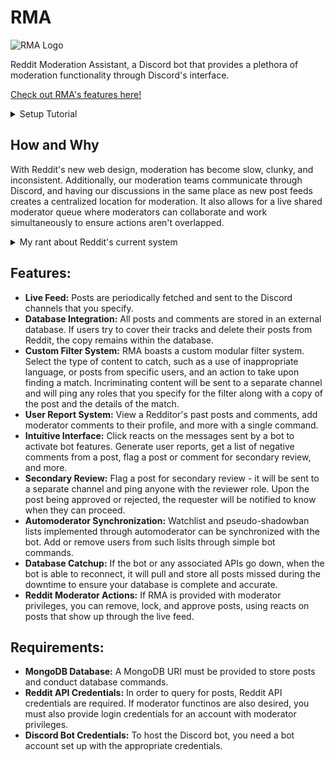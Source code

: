 # RMA

![RMA Logo](https://i.imgur.com/g9qtToI.png)

Reddit Moderation Assistant, a Discord bot that provides a plethora of moderation functionality through Discord's interface.

[Check out RMA's features here!](https://andrewtong.me/RMA-Website/)

<details><summary>Setup Tutorial</summary>
  
MongoDB Basic Setup
1. Create a new project if you do not have one already
2. On the left menu, click "Database Access", then click "ADD NEW DATABASE USER"
3. Select the Authentication Method as "Password", set a username and password for the user and add the user - make note of the username and password as they will be necessary for the connection string
4. Go back to the clusters from the menu on the left and click "Create a New Cluster"
5. On the cluster you created, click the "CONNECT" button
6. Click "Connect using MongoDB Compass"
7. Copy the string and save this to a notepad - make sure to replace the username and password with the user you created (this is the database URI that we will need for our environment variables file)

Discord Bot Basic Setup
1. Log in to the Discord developer portal (https://discord.com/developers/applications)
2. Create a "New Application" and assign the application a name
3. Copy the Client ID to a notepad - we'll need it to invite the bot to your server
4. In the menu on the left, click the "Bot" tab, and click "Add Bot"
5. Copy down the bot's token from this page to a notepad - we'll need to add it to the environment variables later
6. In the following link, replace BOT_CLIENT_ID with the client ID you copied earlier (https://discordapp.com/oauth2/authorize?client_id=BOT_CLIENT_ID&scope=bot)
7. Invite the bot to your server
8. Assign the bot administrator privileges
9. Create any necessary Discord channels - here's an example layout of a server
```
# reddit-posts-and-comments    // Post stream of posts and comments go here
# reddit-filter-pings          // Anything caught by filters you specify will be sent here
# secondary-review             // Any posts that other moderators request secondary review for can be found here
```
10. If you do not already have Discord developer mode on, enable it
`User Settings > Appearance > Developer Mode`
11. Right click the channels you will be using and click "Copy ID" - store these IDs (along with what channel they refer to) for later (we'll need it for the user preferences file later)


Bot Setup Tutorial
1. Verify you have Python 3.7.x installed, the required MongoDB information, and the Discord Bot credentials (see above). Later versions of Python may not work.
2. Clone the repository
3. Navigate to the repository and install the required dependencies
`pip install -r requirements.txt`
4. Set the required information in environment_variables.py and user_preferences.py
```python
# environment_variables.py
DATABASE_URI - Your MongoDB database URI
REDDIT_CLIENT_ID - Reddit app client ID
REDDIT_CLIENT_SECRET - Reddit app secret
REDDIT_USER_AGENT - String describing the use for your Reddit app (e.g. "Reddit Discord Bot")
REDDIT_USER_USERNAME - Bot account username
REDDIT_USER_PASSWORD - Bot account password
LIVE_DISCORD_BOT_TOKEN - Discord bot token
DEV_DISCORD_BOT_TOKEN - You can ignore this unless you need a separate bot instance for development
PRIORITY_SUBREDDIT - Currently, only one subreddit can support filter sync. Since this is an advanced feature, most users can leave this string empty
HAS_MOD - Set this to True if your bot has moderator privileges in the subreddit (this is redundant to user_preferences and will hopefully be removed in a future commit)
DEV_MODE - Leave this as False unless you are using the bot for development purposes
```
```python
# user_preferences.py
ProdSubredditsAndChannels - Create instances of SubredditAndChannels - this is where you will need to insert the Discord channel IDs acquired from earlier (if you have difficulty with this, see below)
RegexFilters - Any filters that contain regex matches should have their filter names added here - any filters in this array will ensure regex phrases are valid and won't crash your bot instance
Settings.BOT_PREFIX - Specify the prefix for your bot to use
Settings.BOT_SECONDARY_REVIEW_ROLE - Specify the name of the Discord role to ping when a secondary review is requested - ensure your role name has no spaces
BotConsts.POLL_TIMER - The interval (in minutes) between subsequent polls for new posts/comments
```
5. Run the setup script (setup.py)
6. If the setup runs successfully, the bot should be ready to use.

</details>

## How and Why
With Reddit's new web design, moderation has become slow, clunky, and inconsistent. Additionally, our moderation teams communicate through Discord, and having our discussions in the same place as new post feeds creates a centralized location for moderation. It also allows for a live shared moderator queue where moderators can collaborate and work simultaneously to ensure actions aren't overlapped.

<details><summary>My rant about Reddit's current system</summary>

### Problems with Reddit's Moderator Functionality:
- **No Archiving:** If users delete their posts or comments, no history of what they said can be found. If bans are not extensively documented, users can delete their posts and feign innocence, and moderators will be forced to rely on themselves to remember why users were banned. Furthermore, edits on content are not documented and users can also conceal their actions by editing previous comments or posts.
- **No User Comments:** If moderators find troublesome users, there is no ability to tag users so other moderators know to watch out for them.
- **Clunky Interface:** Especially with new Reddit, posts can take several seconds to load. While this may seem trivial, it builds up, especially with large moderation queues.
- **Poor Moderator Action UX/UI:** Also trivial, moderator actions such as post removal/approval are not easily distinguishable among other actions (e.g. saving posts, hiding posts, etc.).
- **New Chat System Rushed:** Reddit also rolled out a new chat system to appeal to newer users, but there were plenty of shortcomings with its implementation. For one, there is no way to dismiss the new chat notification icon unless you either accept or deny the request. On paper this seems fine, but if you choose to deny the request, it automatically deletes the message logs the user has sent. For moderators, this is terrible because if a moderator chooses to ignore a message, they lose all message history. Furthermore, chat rooms are expected to be moderated, yet do not support automoderator filters, a significant issue making moderation very difficult.

### Stopgap Solutions to the above:
- **ceddit and removeddit:** There are sites that archive deleted posts and comments (assuming they have adequate time to archive them), but you cannot query by username, which is often useful for disputing ban appeals.
- **Reddit Enhancement Suite (RES):** RES is a fantastic browser extension that adds lots of helpful tools, including user comments. Unfortunately these only appear if other moderators have the 'Wiki' permission (which in my use case, one of ours didn't).
- **Old Reddit:** Old Reddit can still be used opposed to new Reddit, which has significantly faster loading times. However, the overall interface may be more intimidating to casual users.
</details>

## Features:
- **Live Feed:** Posts are periodically fetched and sent to the Discord channels that you specify.
- **Database Integration:** All posts and comments are stored in an external database. If users try to cover their tracks and delete their posts from Reddit, the copy remains within the database.
- **Custom Filter System:** RMA boasts a custom modular filter system. Select the type of content to catch, such as a use of inappropriate language, or posts from specific users, and an action to take upon finding a match. Incriminating content will be sent to a separate channel and will ping any roles that you specify for the filter along with a copy of the post and the details of the match.
- **User Report System:** View a Redditor's past posts and comments, add moderator comments to their profile, and more with a single command.
- **Intuitive Interface:** Click reacts on the messages sent by a bot to activate bot features. Generate user reports, get a list of negative comments from a post, flag a post or comment for secondary review, and more.
- **Secondary Review:** Flag a post for secondary review - it will be sent to a separate channel and ping anyone with the reviewer role. Upon the post being approved or rejected, the requester will be notified to know when they can proceed.
- **Automoderator Synchronization:** Watchlist and pseudo-shadowban lists implemented through automoderator can be synchronized with the bot. Add or remove users from such lislts through simple bot commands.
- **Database Catchup:** If the bot or any associated APIs go down, when the bot is able to reconnect, it will pull and store all posts missed during the downtime to ensure your database is complete and accurate.
- **Reddit Moderator Actions:** If RMA is provided with moderator privileges, you can remove, lock, and approve posts, using reacts on posts that show up through the live feed.

## Requirements:
- **MongoDB Database:** A MongoDB URI must be provided to store posts and conduct database commands.
- **Reddit API Credentials:** In order to query for posts, Reddit API credentials are required. If moderator functinos are also desired, you must also provide login credentials for an account with moderator privileges.
- **Discord Bot Credentials:** To host the Discord bot, you need a bot account set up with the appropriate credentials.
